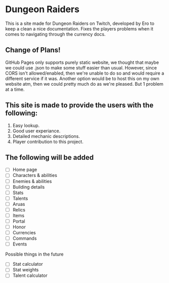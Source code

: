 # Dungeon Raiders

This is a site made for Dungeon Raiders on Twitch, developed by Ero to keep a clean a nice documentation. Fixes the players problems when it comes to navigating through the currency docs.

## Change of Plans!
GitHub Pages only supports purely static website, we thought that maybe we could use .json to make some stuff easier than usual. However, since CORS isn't allowed/enabled, then we're unable to do so and would require a different service if it was.
Another option would be to host this on my own website atm, then we could pretty much do as we're pleased. But 1 problem at a time.

## This site is made to provide the users with the following:
1. Easy lookup.
2. Good user experiance.
3. Detailed mechanic descriptions.
4. Player contribution to this project.

## The following will be added
- [ ] Home page
- [ ] Characters & abilities
- [ ] Enemies & abilities
- [ ] Building details
- [ ] Stats
- [ ] Talents
- [ ] Aruas
- [ ] Relics
- [ ] Items
- [ ] Portal
- [ ] Honor
- [ ] Currencies
- [ ] Commands
- [ ] Events

Possible things in the future
- [ ] Stat calculator
- [ ] Stat weights
- [ ] Talent calculator
